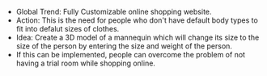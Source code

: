 * Global Trend:  Fully Customizable online shopping website.
 * Action: This is the need for people who don't have default body types to fit into defalut sizes of clothes.
 * Idea: Create a 3D model of a mannequin which will change its size to the size of the person by entering the size and weight of the person.
 * If this can be implemented, people can overcome the problem of not having a trial room while shopping online.
